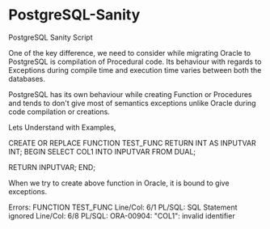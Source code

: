 # PostgreSQL-Sanity
PostgreSQL Sanity Script 

One of the key difference, we need to consider while migrating Oracle to PostgreSQL is compilation of Procedural code.
Its behaviour with regards to Exceptions during compile time and execution time varies between both the databases.

PostgreSQL has its own behaviour while creating Function or Procedures and tends to don't give most of semantics exceptions unlike Oracle during code compilation or creations.

Lets Understand with Examples,

CREATE OR REPLACE FUNCTION TEST_FUNC
RETURN INT
AS
INPUTVAR INT;
BEGIN
SELECT COL1 INTO INPUTVAR FROM DUAL;

RETURN INPUTVAR;
END;

When we try to create above function in Oracle, it is bound to give exceptions.

Errors: FUNCTION TEST_FUNC
Line/Col: 6/1 PL/SQL: SQL Statement ignored
Line/Col: 6/8 PL/SQL: ORA-00904: "COL1": invalid identifier

